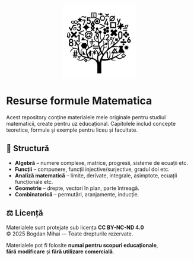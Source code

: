<p align="center">
  <img src="Image.png" alt="Logo" width="200" height="200">
</p>

# Resurse formule Matematica

Acest repository conține materialele mele originale pentru studiul matematicii,
create pentru uz educațional. Capitolele includ concepte teoretice, formule și exemple
pentru liceu și facultate.

## 📂 Structură
- **Algebră** – numere complexe, matrice, progresii, sisteme de ecuații etc.
- **Funcții** – compunere, funcții injective/surjective, gradul doi etc.
- **Analiză matematică** – limite, derivate, integrale, asimptote, ecuații funcționale etc.
- **Geometrie** – drepte, vectori în plan, parte întreagă.
- **Combinatorică** – permutări, aranjamente, inducție.

## ⚖️ Licență
Materialele sunt protejate sub licența **CC BY-NC-ND 4.0**  
© 2025 Bogdan Mihai — Toate drepturile rezervate.

Materialele pot fi folosite **numai pentru scopuri educaționale**,  
**fără modificare** și **fără utilizare comercială**.
